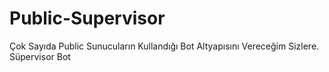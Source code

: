 # Public-Supervisor
Çok Sayıda Public Sunucuların Kullandığı Bot Altyapısını Vereceğim Sizlere. Süpervisor Bot
